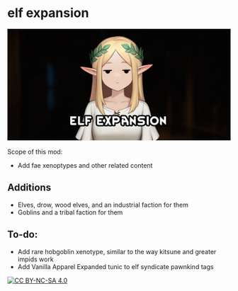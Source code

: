 # elf expansion
![](About/Preview.png)

Scope of this mod:
- Add fae xenoptypes and other related content

## Additions
- Elves, drow, wood elves, and an industrial faction for them
- Goblins and a tribal faction for them

## To-do:
- Add rare hobgoblin xenotype, similar to the way kitsune and greater impids work
- Add Vanilla Apparel Expanded tunic to elf syndicate pawnkind tags

[![CC BY-NC-SA 4.0][cc-by-nc-sa-shield]][cc-by-nc-sa]

[cc-by-nc-sa]: http://creativecommons.org/licenses/by-nc-sa/4.0/
[cc-by-nc-sa-shield]: https://img.shields.io/badge/License-CC%20BY--NC--SA%204.0-lightgrey.svg
